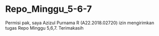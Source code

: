 # Repo_Minggu_5-6-7
Permisi pak, saya Azizul Purnama R (A22.2018.02720) izin mengirimkan tugas Repo Minggu 5,6,7. Terimakasih

